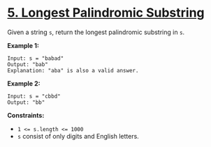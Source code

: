 # [5. Longest Palindromic Substring](https://leetcode.com/problems/longest-palindromic-substring/description/)

Given a string `s`, return the longest palindromic substring in `s`.

**Example 1:**

```
Input: s = "babad"
Output: "bab"
Explanation: "aba" is also a valid answer.
```

**Example 2:**

```
Input: s = "cbbd"
Output: "bb"
```

**Constraints:**

-   `1 <= s.length <= 1000`
-   `s` consist of only digits and English letters.
